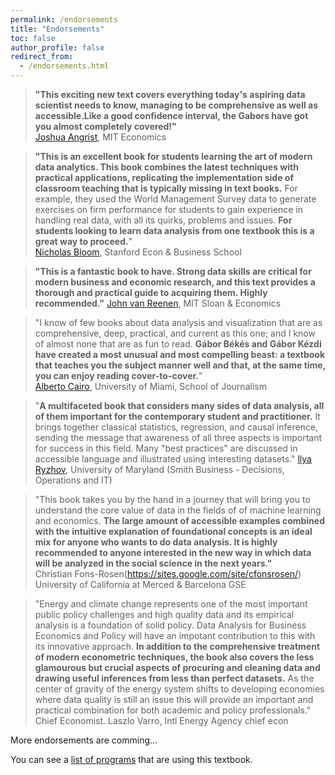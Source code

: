 ```yaml
---
permalink: /endorsements
title: "Endorsements"
toc: false
author_profile: false
redirect_from:
  - /endorsements.html
---
```




>**"This exciting new text covers everything today's aspiring data scientist needs to know, managing to be comprehensive as well as accessible.Like a good confidence interval, the Gabors have got you almost completely covered!"**  
[Joshua Angrist](https://economics.mit.edu/faculty/angrist), MIT Economics


>**"This is an excellent book for students learning the art of modern data analytics. This book combines the latest techniques with practical applications, replicating the implementation side of classroom teaching that is typically missing in text books.** For example, they used the World Management Survey data to generate exercises on firm performance for students to gain experience in handling real data, with all its quirks, problems and issues. **For students looking to learn data analysis from one textbook this is a great way to proceed.**"  
[Nicholas Bloom](https://nbloom.people.stanford.edu), Stanford Econ & Business School

>**"This is a fantastic book to have. Strong data skills are critical for modern business and economic research, and this text provides a thorough and practical guide to acquiring them. Highly recommended."**
[John van Reenen](https://mitmgmtfaculty.mit.edu/jvanreenen/), MIT Sloan & Economics

>"I know of few books about data analysis and visualization that are as comprehensive, deep, practical, and current as this one; and I know of almost none that are as fun to read. **Gábor Békés and Gábor Kézdi have created a most unusual and most compelling beast: a textbook that teaches you the subject manner well and that, at the same time, you can enjoy reading cover-to-cover.**”  
[Alberto Cairo](http://albertocairo.com), University of Miami, School of Journalism

>"**A multifaceted book that considers many sides of data analysis, all of them important for the contemporary student and practitioner.** It brings together classical statistics, regression, and causal inference, sending the message that awareness of all three aspects is important for success in this field. Many "best practices" are discussed in accessible language and illustrated using interesting datasets."
[llya Ryzhov](https://scholar.rhsmith.umd.edu/iryzhov/home?destination=home), University of Maryland (Smith Business - Decisions, Operations and IT)

>"This book takes you by the hand in a journey that will bring you to understand the core value of data in the fields of of machine learning and economics. **The large amount of accessible examples combined with the intuitive explanation of foundational concepts is an ideal mix for anyone who wants to do data analysis. It is highly recommended to anyone interested in the new way in which data will be analyzed in the social science in the next years."**   
Christian Fons-Rosen(https://sites.google.com/site/cfonsrosen/) University of California at Merced & Barcelona GSE 


>"Energy and climate change represents one of the most important public policy challenges and high quality data and its empirical analysis is a foundation of solid policy. Data Analysis for Business Economics and Policy will have an impotant contribution to this with its innovative approach. **In addition to the comprehensive treatment of modern econometric techniques, the book also covers the less glamourous but crucial aspects of procuring and cleaning data and drawing useful inferences from less than perfect datasets.** As the center of gravity of the energy system shifts to developing economies where data quality is still an issue this will provide an important and practical combination for both academic and policy professionals."  
Chief Economist. Laszlo Varro, Intl Energy Agency chief econ



More endorsements are comming...


You can see a [list of programs](/courses-using/) that are using this textbook. 